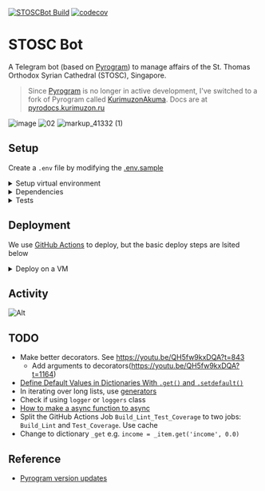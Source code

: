 [![STOSCBot Build](https://github.com/viper25/stoscbot/actions/workflows/python-app.yml/badge.svg)](https://github.com/viper25/stoscbot/actions/workflows/python-app.yml)  [![codecov](https://codecov.io/gh/viper25/stoscbot/branch/main/graph/badge.svg?token=QQ3WXQ2TSQ)](https://codecov.io/gh/viper25/stoscbot)

# STOSC Bot

A Telegram bot (based on [Pyrogram](https://docs.pyrogram.org/)) to manage affairs of the St. Thomas Orthodox Syrian
Cathedral (STOSC), Singapore.

> Since [Pyrogram](https://github.com/pyrogram/pyrogram) is no longer in active development, I've switched to a fork of
> Pyrogram called [KurimuzonAkuma](https://github.com/KurimuzonAkuma/pyrogram). Docs are
> at [pyrodocs.kurimuzon.ru](https://pyrodocs.kurimuzon.ru/)

![image](https://user-images.githubusercontent.com/327990/142089101-04f782d3-0982-4ac0-83d0-899d714bc1cb.png) ![02](https://user-images.githubusercontent.com/327990/142300513-b2cbde04-f695-40f3-92f3-5e56649550f9.png) ![markup_41332 (1)](https://user-images.githubusercontent.com/327990/145735665-da9a6c31-29cc-4a5e-8824-8cd8653b84f8.png)

## Setup

Create a `.env` file by modifying the [.env.sample](.env.sample)

<details>

<summary>
Setup virtual environment
</summary>

```bash
python -m venv .venv
```

Activate (on Windows):

```dos
.venv\Scripts\activate.bat
```

On Linux:

Change `config.ini` for server.

```bash
source .venv/bin/activate
nohup python3 run_stoscbot.py &
```

</details>

<details>

<summary>
Dependencies
</summary>

## Install dependencies.

```bash
pip install -r requirements.txt
```

### Upgrade dependencies

Upgrade dependencies, test locally and then freeze to `requirements_pro.txt`

```bash
pip install --upgrade pip
pip install --upgrade -r requirements.txt
```

To freeze requirements, delete the virtual env and recreate it to remove cruft installs. Then run the above command to 
install the dependencies and freeze them (with the command below).

```bash
pip freeze --exclude pytest-cov --exclude pytest --exclude pytest-asyncio > requirements-frozen.txt
```

</details>

<details>
<summary>
Tests
</summary>

## Run Tests

Ensure `pytest` and `pytest-asyncio` is installed so that VSCode and find tests. Run the below command to run the tests.

```bash
pytest --cov=./ --cov-report=xml
coverage report
```

</details>

## Deployment

We use [GitHub Actions](https://github.com/viper25/stoscbot/actions) to deploy, but the basic deploy steps are lsited
below
<details>
<summary>Deploy on a VM</summary>

1. Update server timezone to local timezone
2. [Do not re-use](https://docs.pyrogram.org/faq/using-multiple-clients-at-once-on-the-same-account) a session file when
   deploying to a new instance. On a new isntance, delete any existing `.session` file
   and [generate a new session file](https://docs.pyrogram.org/start/auth#bot-authorization).
3. Keep the `.env` and `.session` files in a `..\credentials\` directory.
   The [deployment scripts](.github\workflows\python-app.yml) will copy these files to the correct location.
4. Copy
   the [Google API keys](https://console.cloud.google.com/iam-admin/serviceaccounts/details/104130143367587513093;edit=true/keys?project=api-project-57990973458)
   to `~/.config/gspread/service_account.json`. On Windows, it's at `C:\Users\xxx\AppData\Roaming\gspread\`
   Make sure that the Google account associated with your API credentials has access to the Google Sheet. You may need
   to share the Google Sheet with the email address specified in your `credentials.json` file.
5. Subsequently, run headless as ` nohup python3 run_stoscbot.py &`

</details>

## Activity

![Alt](https://repobeats.axiom.co/api/embed/8f7c105c760f4c1728a380d4940249878f8775b4.svg "Repobeats analytics image")

## TODO

* Make better decorators. See https://youtu.be/QH5fw9kxDQA?t=843
    * Add arguments to decorators(https://youtu.be/QH5fw9kxDQA?t=1164)
* [Define Default Values in Dictionaries With `.get()` and `.setdefault()`](https://realpython.com/python-coding-interview-tips/#define-default-values-in-dictionaries-with-get-and-setdefault)
* In iterating over long lists,
  use [generators](https://realpython.com/python-coding-interview-tips/#save-memory-with-generators)
* Check if using `logger` or `loggers` class
* [How to make a async function to async](https://youtu.be/GpqAQxH1Afc?t=968)
* Split the GitHub Actions Job `Build_Lint_Test_Coverage` to two jobs: `Build_Lint` and `Test_Coverage`. Use cache
* Change to dictionary `_get` e.g. `income = _item.get('income', 0.0)`

## Reference

* [Pyrogram version updates](https://github.com/pyrogram/pyrogram/compare/v2.0.34...v2.0.35) 